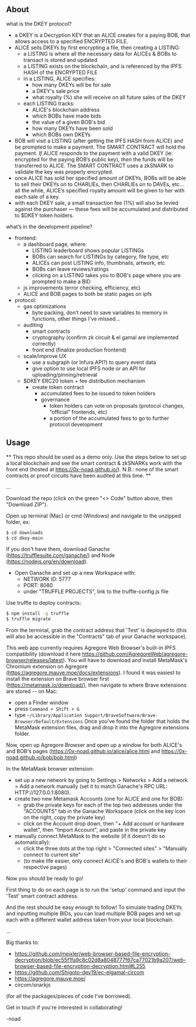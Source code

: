 ## About

what is the DKEY protocol?
- a DKEY is a Decryption KEY that an ALICE creates for a paying BOB, that allows access to a specified ENCRYPTED FILE.
- ALICE sells DKEYs by first encrypting a file, then creating a LISTING:
    - a LISTING is where all the necessary data for ALICEs & BOBs to transact is stored and updated 
    - a LISTING exists on the blockchain, and is referenced by the IPFS HASH of the ENCRYPTED FILE
    - in a LISTING, ALICE specifies:
        - how many DKEYs will be for sale
        - a DKEY's sale price
        - what royalty (%) she will receive on all future sales of the DKEY
    - each LISTING tracks:
        - ALICE's blockchain address
        - which BOBs have made bids
        - the value of a given BOB's bid
        - how many DKEYs have been sold
        - which BOBs own DKEYs
- BOB will visit a LISTING (after getting the IPFS HASH from ALICE) and be prompted to make a payment. The SMART CONTRACT will hold the payment. *If* ALICE responds to the payment with a valid DKEY (ie: encrypted for the paying BOB’s public key), *then* the funds will be transferred to ALICE. The SMART CONTRACT uses a zkSNARK to validate the key was properly encrypted. 
- once ALICE has sold her specified amount of DKEYs, BOBs will be able to sell their DKEYs on to CHARLIEs, then CHARLIEs on to DAVEs, etc… all the while, ALICE’s specified royalty amount will be given to her with each sale of a key.
- with each DKEY sale, a small transaction fee (1%) will also be levied against the purchaser — these fees will be accumulated and distributed to $DKEY token holders.

what’s in the development pipeline?
- frontend:
    - a dashboard page, where:
        - LISTING leaderboard shows popular LISTINGs
        - BOBs can search for LISTINGs by category, file type, etc
        - ALICEs can post LISTING info, thumbnails, artwork, etc
        - BOBs can leave reviews/ratings
        - clicking on a LISTING takes you to BOB's page where you are prompted to make a BID
    - js improvements (error checking, efficiency, etc)
    - ALICE and BOB pages to both be static pages on ipfs
- protocol:
    - gas optimizations
        - byte packing, don’t need to save variables to memory in functions, other things I've missed...
    - auditing
        - smart contracts
        - cryptography (confirm zk circuit & el gamal are implemented correctly)
        - front end (finalize production frontend)
    - scale/improve UX
        - use a subgraph (or Infura API?) to query event data
        - give option to use local IPFS node *or* an API for uploading/pinning/retrieval
    - $DKEY ERC20 token + fee distribution mechanism
        - create token contract
            - accumulated fees to be issued to token holders
            - governance
                - token holders can vote on proposals (protocol changes, “official” frontends, etc)
                - a portion of the accumulated fees to go to further protocol development

## Usage

** This repo should be used as a demo only. Use the steps below to set up a local blockchain and see the smart contract & zkSNARKs work with the front end (hosted at https://0x-noad.github.io/). N.B.: none of the smart contracts or proof circuits have been audited at this time. **

...

Download the repo (click on the green "<> Code" button above, then "Download ZIP"). 

Open up terminal (Mac) or cmd (Windows) and navigate to the unzipped folder, ex:
```bash
$ cd downloads
$ cd dkey-main
```


If you don't have them, download Ganache (https://trufflesuite.com/ganache/) and Node (https://nodejs.org/en/download).
- Open Ganache and set up a new Workspace with:
    - NETWORK ID: 5777
    - PORT: 8080
    - under "TRUFFLE PROJECTS", link to the truffle-config.js file

Use truffle to deploy contracts:
```bash
$ npm install -g truffle
$ truffle migrate
```

From the terminal, grab the contract address that 'Test' is deployed to (this will also be accessible in the "Contracts" tab of your Ganache workspace).


This web app currently requires Agregore Web Browser's built-in IPFS compatibility (download it here https://github.com/AgregoreWeb/agregore-browser/releases/latest). You will have to download and install MetaMask's Chromium extension on Agregore (https://agregore.mauve.moe/docs/extensions). I found it was easiest to install the extension on Brave browser first (https://metamask.io/download/), then navigate to where Brave extensions are stored -- on Mac:
- open a Finder window
- press `Command + Shift + G`
- type `~/Library/Application Support/BraveSoftware/Brave-Browser/Default/Extensions`
Once you've found the folder that holds the MetaMask extension files, drag and drop it into the Agregore extensions folder.


Now, open up Agregore Browser and open up a window for both ALICE's and BOB's pages (https://0x-noad.github.io/alice/alice.html and https://0x-noad.github.io/bob/bob.html)

In the MetaMask browser extension: 
- set up a new network by going to Settings > Networks > Add a network > Add a network manually (set it to match Ganache's RPC URL: HTTP://127.0.0.1:8080).
- create two new Metamask Accounts (one for ALICE and one for BOB): 
    - grab the private keys for each of the top two addresses under the "ACCOUNTS" tab in the Ganache Workspace (click on the key icon on the right, copy the private key)
    - click on the Account drop down, then "+ Add account or hardware wallet", then "Import Account", and paste in the private key
- manually connect MetaMask to the website (if it doesn't do so automatically):
    - click the three dots at the top right > "Connected sites" > "Manually connect to current site"
    - (to make life easier, only connect ALICE's and BOB's wallets to their respective pages)


Now you should be ready to go!

First thing to do on each page is to run the 'setup' command and input the 'Test' smart contract address.

And the rest should be easy enough to follow! To simulate trading DKEYs and inputting multiple BIDs, you can load multiple BOB pages and set up each with a different wallet address taken from your local blockchain.

...

Big thanks to:
- https://github.com/meixler/web-browser-based-file-encryption-decryption/blob/ec55f1fa9c8c02d8a8048777f67ca77021b9a207/web-browser-based-file-encryption-decryption.html#L255
- https://github.com/Shigoto-dev19/ec-elgamal-circom
- https://agregore.mauve.moe/
- circom/snarkjs

(for all the packages/pieces of code I've borrowed).

Get in touch if you're interested in collaborating!

-noad
